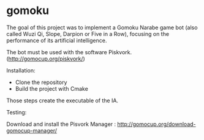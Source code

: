 # gomoku
The goal of this project was to implement a Gomoku Narabe game bot (also called Wuzi Qi, Slope, Darpion or
Five in a Row), focusing on the performance of its artificial intelligence.

The bot must be used with the software Piskvork. (http://gomocup.org/piskvork/)

Installation:

- Clone the repository
- Build the project with Cmake

Those steps create the executable of the IA.

Testing:

Download and install the Pisvork Manager : http://gomocup.org/download-gomocup-manager/
